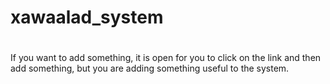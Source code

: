 # xawaalad_system
#
If you want to add something, it is open for you to click on the link and then add something,
but you are adding something useful to the system.
